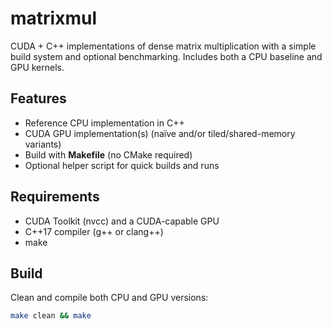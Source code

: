 # matrixmul

CUDA + C++ implementations of dense matrix multiplication with a simple build system and optional benchmarking. Includes both a CPU baseline and GPU kernels.

## Features
- Reference CPU implementation in C++
- CUDA GPU implementation(s) (naïve and/or tiled/shared-memory variants)
- Build with **Makefile** (no CMake required)
- Optional helper script for quick builds and runs

## Requirements
- CUDA Toolkit (nvcc) and a CUDA-capable GPU
- C++17 compiler (g++ or clang++)
- make

## Build

Clean and compile both CPU and GPU versions:

```bash
make clean && make
